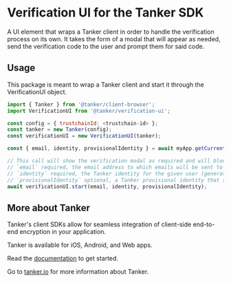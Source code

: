 # Verification UI for the Tanker SDK

A UI element that wraps a Tanker client in order to handle the verification process on its own. It takes the form of a modal that will appear as needed, send the verification code to the user and prompt them for said code.

## Usage

This package is meant to wrap a Tanker client and start it through the VerificationUI object.

```javascript
import { Tanker } from '@tanker/client-browser';
import VerificationUI from '@tanker/verification-ui';

const config = { trustchainId: <trustchain-id> };
const tanker = new Tanker(config);
const verificationUI = new VerificationUI(tanker);

const { email, identity, provisionalIdentity } = await myApp.getCurrentUser();

// This call will show the verification modal as required and will block until the user verifies their identity.
// `email` required, the email address to which emails will be sent to verify the user's identity
// `identity` required, the Tanker identity for the given user (generated by @tanker/identity)
// `provisionalIdentity` optional, a Tanker provisional identity that should be claimed by the user (generated by @tanker/identity). It only needs to be verified once and will be ignored if given again.
await verificationUI.start(email, identity, provisionalIdentity);
```

## More about Tanker

Tanker's client SDKs allow for seamless integration of client-side end-to-end encryption in your application.

Tanker is available for iOS, Android, and Web apps.

Read the [documentation](https://docs.tanker.io/latest/) to get started.

Go to [tanker.io](https://tanker.io) for more information about Tanker.
